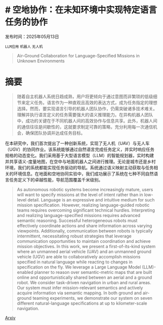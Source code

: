 # # 空地协作：在未知环境中实现特定语言任务的协作

发布时间：2025年05月13日

`LLM应用` `机器人` `无人机`

> Air-Ground Collaboration for Language-Specified Missions in Unknown Environments

# 摘要

> 随着自主机器人系统日趋成熟，用户将更倾向于通过意图而非繁琐的低级细节来定义任务。语言作为一种直观且高效的表达方式，成为任务指定的理想选择。然而，要实现语言引导的机器人团队协作，仍需突破诸多技术难关。理解并执行语言定义的任务需要强大的语义推理能力。在异构机器人团队中，成功的关键在于不同机器人间的高效协作与信息共享。此外，机器人间的通信往往是间歇性的，这就要求制定可靠的策略，充分利用每一次通信机会，确保团队协调并达成任务目标。

在本研究中，我们首次提出了一种创新系统，实现了无人机（UAV）与无人车（UGV）的协同作业。该系统能够通过自然语言完成任务定义，并实时响应任务规格的动态变化。我们采用基于大型语言模型（LLM）的智能规划器，实时构建并共享语义-度量地图，在空中与地面机器人之间进行推理。无论是城市还是乡村环境，我们的系统都能实现任务驱动的导航。系统通过语义映射主动获取与任务相关的环境信息。在地面和空地协同实验中，我们成功展示了系统在七种不同自然语言任务定义下的卓越性能，导航范围覆盖千米级别。


> As autonomous robotic systems become increasingly mature, users will want to specify missions at the level of intent rather than in low-level detail. Language is an expressive and intuitive medium for such mission specification. However, realizing language-guided robotic teams requires overcoming significant technical hurdles. Interpreting and realizing language-specified missions requires advanced semantic reasoning. Successful heterogeneous robots must effectively coordinate actions and share information across varying viewpoints. Additionally, communication between robots is typically intermittent, necessitating robust strategies that leverage communication opportunities to maintain coordination and achieve mission objectives. In this work, we present a first-of-its-kind system where an unmanned aerial vehicle (UAV) and an unmanned ground vehicle (UGV) are able to collaboratively accomplish missions specified in natural language while reacting to changes in specification on the fly. We leverage a Large Language Model (LLM)-enabled planner to reason over semantic-metric maps that are built online and opportunistically shared between an aerial and a ground robot. We consider task-driven navigation in urban and rural areas. Our system must infer mission-relevant semantics and actively acquire information via semantic mapping. In both ground and air-ground teaming experiments, we demonstrate our system on seven different natural-language specifications at up to kilometer-scale navigation.

[Arxiv](https://arxiv.org/abs/2505.09108)